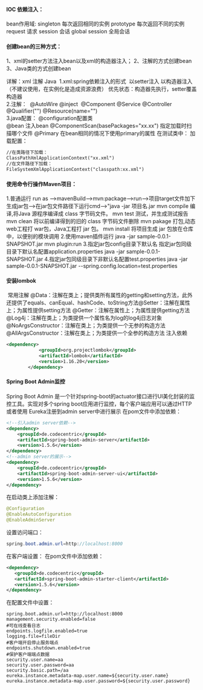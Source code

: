 #### IOC 依赖注入：

bean作用域:
singleton		每次返回相同的实例
prototype		每次返回不同的实例
request			请求
session			会话
global session 	全局会话

#### 创建bean的三种方式：

1、xml的setter方法注入bean以及xml的构造器注入；
2、注解的方式创建bean
3、Java类的方式创建bean

详解：xml 注解 Java
​	1.xml:spring依赖注入的形式
​		以setter注入 
​		以构造器注入（不建议使用，在实例化是造成资源浪费）
​		优先状态：构造器先执行，setter覆盖构造器
​		
​	2.注解：
​		@AutoWire	@inject
​		@Component 	@Service	@Controller
​		@Qualifier("") 	@Resource(name="")
​		
	3.java配置：
		@configuration配置类	
		@bean	注入bean
		@ComponentScan(basePackages="xx.xx")	指定加载时扫描哪个文件
		@Primary	在bean相同的情况下使用primary的属性
在测试类中：
加载配置：

```xml
//在类路径下加载：		
ClassPathXmlApplicationContext("xx.xml")
//在文件路径下加载：		
FileSystemXmlApplicationContext("classpath:xx.xml")
```

#### 使用命令行操作Maven项目：

 1.普通运行 run as -->mavenBuild-->mvn:package-->run-->项目target文件加下生成jar包-->在jar包文件路径下运行cmd-->"java -jar 项目名.jar 
 mvn compile 编译,将Java 源程序编译成 class 字节码文件。 
 mvn test 测试，并生成测试报告 
 mvn clean 将以前编译得到的旧的 class 字节码文件删除 
 mvn pakage 打包,动态 web工程打 war包，Java工程打 jar 包。 
 mvn install 将项目生成 jar 包放在仓库中，以便别的模块调用 
 2.使用maven插件运行 java -jar sample-0.0.1-SNAPSHOT.jar 
 mvn plugin:run 
 3.指定jar包config目录下默认名 指定jar包同级目录下默认名配置application.properties java -jar sample-0.0.1-SNAPSHOT.jar 
 4.指定jar包同级目录下非默认名配置test.properties java -jar sample-0.0.1-SNAPSHOT.jar --spring.config.location=test.properties

#### 安装lombok

​	常用注解
​		@Data：注解在类上；提供类所有属性的getting和setting方法，此外还提供了equals、canEqual、hashCode、toString方法
​		@Setter：注解在属性上；为属性提供setting方法
​		@Getter：注解在属性上；为属性提供getting方法
​		@Log4j：注解在类上；为类提供一个属性名为log的log4j日志对象
​		@NoArgsConstructor：注解在类上；为类提供一个无参的构造方法
​		@AllArgsConstructor：注解在类上；为类提供一个全参的构造方法
​	注入依赖

```xml
<dependency>
			<groupId>org.projectlombok</groupId>
			<artifactId>lombok</artifactId>
			<version>1.16.20</version>
		</dependency>
```

#### Spring Boot Admin监控

Spring Boot Admin 是一个针对spring-boot的actuator接口进行UI美化封装的监控工具。实现对多个spring boot应用进行监控，每个客户端应用可以通过HTTP或者使用 Eureka注册到admin server中进行展示
在pom文件中添加依赖：

```xml
<!--引入admin server依赖-->
<dependency>
	<groupId>de.codecentric</groupId>
	<artifactId>spring-boot-admin-server</artifactId>
	<version>1.5.6</version>
</dependency>
<!--admin server的展示-->
<dependency>
	<groupId>de.codecentric</groupId>
	<artifactId>spring-boot-admin-server-ui</artifactId>
	<version>1.5.6</version>
</dependency>
```




在启动类上添加注解：

```java
@Configuration
@EnableAutoConfiguration
@EnableAdminServer
```

设置访问端口：

```java
spring.boot.admin.url=http://localhost:8000 
```

在客户端设置：
  在pom文件中添加依赖：

```xml
<dependency>
   <groupId>de.codecentric</groupId>
   <artifactId>spring-boot-admin-starter-client</artifactId>
   <version>1.5.6</version>
</dependency>
```

 

在配置文件中设置：

```properties
spring.boot.admin.url=http://localhost:8000  
management.security.enabled=false
#可在线查看日志
endpoints.logfile.enabled=true
logging.file=fileDir
#客户端开启停止服务端点
endpoints.shutdown.enabled=true
#保护客户端端点数据
security.user.name=aa
security.user.password=aa
security.basic.path=/aa
eureka.instance.metadata-map.user.name=${security.user.name}
eureka.instance.metadata-map.user.password=${security.user.password}
```



